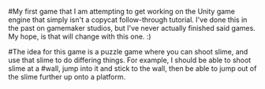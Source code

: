 #My first game that I am attempting to get working on the Unity game engine that simply isn't a copycat follow-through tutorial. I've done this in the past on gamemaker studios, but I've never actually finished said games. My hope, is that will change with this one. :)

#The idea for this game is a puzzle game where you can shoot slime, and use that slime to do differing things. For example, I should be able to shoot slime at a #wall, jump into it and stick to the wall, then be able to jump out of the slime further up onto a platform.
